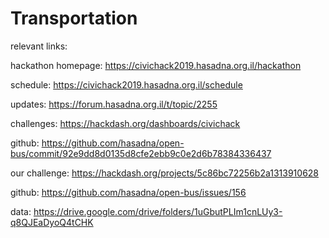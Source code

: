 # Transportation

relevant links:

hackathon homepage:
https://civichack2019.hasadna.org.il/hackathon

schedule:
https://civichack2019.hasadna.org.il/schedule

updates:
https://forum.hasadna.org.il/t/topic/2255


challenges:
https://hackdash.org/dashboards/civichack

github:
https://github.com/hasadna/open-bus/commit/92e9dd8d0135d8cfe2ebb9c0e2d6b78384336437


our challenge:
https://hackdash.org/projects/5c86bc72256b2a1313910628

github:
https://github.com/hasadna/open-bus/issues/156

data:
https://drive.google.com/drive/folders/1uGbutPLIm1cnLUy3-q8QJEaDyoQ4tCHK
